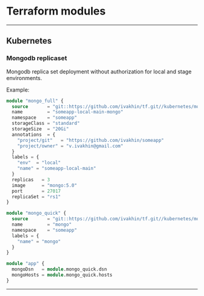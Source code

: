 # Terraform modules

---
## Kubernetes
### Mongodb replicaset

Mongodb replica set deployment without authorization for local and stage environments.

Example:
```terraform
module "mongo_full" {
  source       = "git::https://github.com/ivakhin/tf.git//kubernetes/mongors"
  name         = "someapp-local-main-mongo"
  namespace    = "someapp"
  storageClass = "standard"
  storageSize  = "20Gi"
  annotations  = {
    "project/git"   = "https://github.com/ivakhin/someapp"
    "project/owner" = "v.ivakhin@gmail.com"
  }
  labels = {
    "env"  = "local"
    "name" = "someapp-local-main"
  }
  replicas   = 3
  image      = "mongo:5.0"
  port       = 27017
  replicaSet = "rs1"
}

module "mongo_quick" {
  source       = "git::https://github.com/ivakhin/tf.git//kubernetes/mongors"
  name         = "mongo"
  namespace    = "someapp"
  labels = {
    "name" = "mongo"
  }
}

module "app" {
  mongoDsn   = module.mongo_quick.dsn
  mongoHosts = module.mongo_quick.hosts
}
```
---